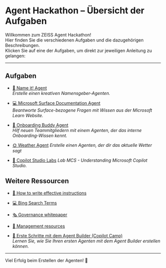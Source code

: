 # Agent Hackathon – Übersicht der Aufgaben

Willkommen zum ZEISS Agent Hackathon!  
Hier finden Sie die verschiedenen Aufgaben und die dazugehörigen Beschreibungen.  
Klicken Sie auf eine der Aufgaben, um direkt zur jeweiligen Anleitung zu gelangen:

---

## Aufgaben

- [🧠 Name it! Agent](https://github.com/Agent-Hackathon-2025/Hackathon2804/blob/main/Name-it-Agent/Name-it-Agent.md)  
  *Erstelle einen kreativen Namensgeber-Agenten.*

- [💻 Microsoft Surface Documentation Agent](https://github.com/Agent-Hackathon-2025/Hackathon2804/blob/main/Surface-Documentation-Agent/Surface-Documentation-Agent.md)  
  *Beantworte Surface-bezogene Fragen mit Wissen aus der Microsoft Learn Website.*

- [👥 Onboarding Buddy Agent](https://github.com/Agent-Hackathon-2025/Hackathon2804/blob/main/Onboarding-Assistant-Agent/Onboarding-Assistant-Agent.md)  
  *Hilf neuen Teammitgliedern mit einem Agenten, der das interne Onboarding-Wissen kennt.*

- [🌞 Weather Agent](https://github.com/Agent-Hackathon-2025/hackathon_1310/blob/main/Weather%20agent/weather_actions.md)
  *Erstelle einen Agenten, der dir das aktuelle Wetter sagt*

- [🧪 Copilot Studio Labs](https://microsoft.github.io/copilot-camp/pages/make/copilot-studio/)
  *Lab MCS - Understanding Microsoft Copilot Studio.*



## Weitere Ressourcen

- [🧠 How to write effective instructions](https://learn.microsoft.com/en-us/microsoft-365-copilot/extensibility/declarative-agent-instructions)
- [💻 Bing Search Terms](https://github.com/Agent-Hackathon-2025/mbuf_hackathon/blob/main/bing_search_terms.md)
- [🗞️ Governance whitepaper](https://adoption.microsoft.com/files/copilot-studio/Agent-governance-whitepaper.pdf)
- [🧰 Management resources](https://learn.microsoft.com/en-us/microsoft-365/admin/manage/manage-copilot-agents-integrated-apps?view=o365-worldwide)

  
- [🚀 Erste Schritte mit dem Agent Builder (Copilot Camp)](https://microsoft.github.io/copilot-camp/pages/make/agent-builder/01-first-agent/)  
  *Lernen Sie, wie Sie Ihren ersten Agenten mit dem Agent Builder erstellen können.*

---

Viel Erfolg beim Erstellen der Agenten! 🚀
